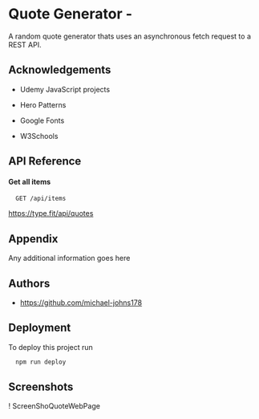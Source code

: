 
# Quote Generator - 

A random quote generator thats uses an asynchronous fetch request to a REST API.


## Acknowledgements

- Udemy JavaScript projects 

- Hero Patterns 

- Google Fonts

- W3Schools
## API Reference

#### Get all items

```http
  GET /api/items
```

https://type.fit/api/quotes

## Appendix

Any additional information goes here


## Authors

- https://github.com/michael-johns178


## Deployment

To deploy this project run

```bash
  npm run deploy
```


## Screenshots

! ScreenShoQuoteWebPage 

